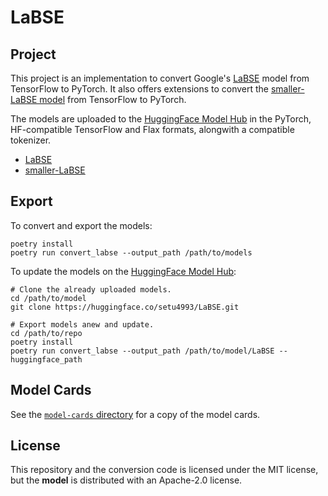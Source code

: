 # LaBSE

## Project

This project is an implementation to convert Google's [LaBSE](https://tfhub.dev/google/LaBSE/2) model from TensorFlow to PyTorch. It also offers extensions to convert the [smaller-LaBSE model](https://tfhub.dev/jeongukjae/smaller_LaBSE_15lang/1) from TensorFlow to PyTorch.

The models are uploaded to the [HuggingFace Model Hub](https://huggingface.co/setu4993/) in the PyTorch, HF-compatible TensorFlow and Flax formats, alongwith a compatible tokenizer.

- [LaBSE](https://huggingface.co/setu4993/LaBSE)
- [smaller-LaBSE](https://huggingface.co/setu4993/smaller-LaBSE)

## Export

To convert and export the models:

```shell
poetry install
poetry run convert_labse --output_path /path/to/models
```

To update the models on the [HuggingFace Model Hub](https://huggingface.co/setu4993/LaBSE):

```shell
# Clone the already uploaded models.
cd /path/to/model
git clone https://huggingface.co/setu4993/LaBSE.git

# Export models anew and update.
cd /path/to/repo
poetry install
poetry run convert_labse --output_path /path/to/model/LaBSE --huggingface_path
```

## Model Cards

See the [`model-cards` directory](https://github.com/setu4993/convert-labse-tf-pt/tree/main/model-cards) for a copy of the model cards.

## License

This repository and the conversion code is licensed under the MIT license, but the **model** is distributed with an Apache-2.0 license.
